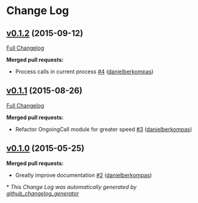 # Change Log

## [v0.1.2](https://github.com/danielberkompas/telephonist/tree/v0.1.2) (2015-09-12)
[Full Changelog](https://github.com/danielberkompas/telephonist/compare/v0.1.1...v0.1.2)

**Merged pull requests:**

- Process calls in current process [\#4](https://github.com/danielberkompas/telephonist/pull/4) ([danielberkompas](https://github.com/danielberkompas))

## [v0.1.1](https://github.com/danielberkompas/telephonist/tree/v0.1.1) (2015-08-26)
[Full Changelog](https://github.com/danielberkompas/telephonist/compare/v0.1.0...v0.1.1)

**Merged pull requests:**

- Refactor OngoingCall module for greater speed [\#3](https://github.com/danielberkompas/telephonist/pull/3) ([danielberkompas](https://github.com/danielberkompas))

## [v0.1.0](https://github.com/danielberkompas/telephonist/tree/v0.1.0) (2015-05-25)
**Merged pull requests:**

- Greatly improve documentation [\#2](https://github.com/danielberkompas/telephonist/pull/2) ([danielberkompas](https://github.com/danielberkompas))



\* *This Change Log was automatically generated by [github_changelog_generator](https://github.com/skywinder/Github-Changelog-Generator)*